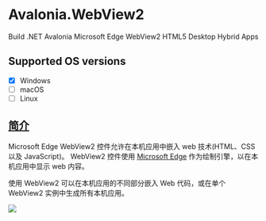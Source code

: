 # Avalonia.WebView2
Build .NET Avalonia Microsoft Edge WebView2 HTML5 Desktop Hybrid Apps

## Supported OS versions
- [x] Windows
- [ ] macOS
- [ ] Linux

## [简介](https://docs.microsoft.com/zh-cn/microsoft-edge/webview2)
Microsoft Edge WebView2 控件允许在本机应用中嵌入 web 技术(HTML、CSS 以及 JavaScript)。 WebView2 控件使用 [Microsoft Edge](https://www.microsoftedgeinsider.com) 作为绘制引擎，以在本机应用中显示 web 内容。

使用 WebView2 可以在本机应用的不同部分嵌入 Web 代码，或在单个 WebView2 实例中生成所有本机应用。

<img src="https://docs.microsoft.com/zh-cn/microsoft-edge/webview2/media/webview2/what-webview.png" />
